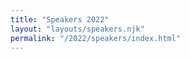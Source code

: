 ```yaml
---
title: "Speakers 2022"
layout: "layouts/speakers.njk"
permalink: "/2022/speakers/index.html"
---
```

